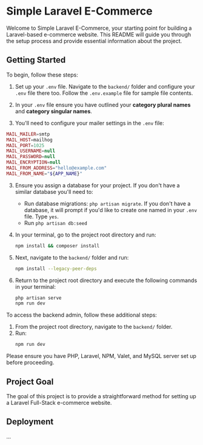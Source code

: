 # Simple Laravel E-Commerce

Welcome to Simple Laravel E-Commerce, your starting point for building a Laravel-based e-commerce website. This README will guide you through the setup process and provide essential information about the project.

## Getting Started

To begin, follow these steps:

1. Set up your `.env` file. Navigate to the `backend/` folder and configure your `.env` file there too. Follow the `.env.example` file for sample file contents.

2. In your `.env` file ensure you have outlined your **category plural names** and **category singular names**.

3. You'll need to configure your mailer settings in the `.env` file:

```php
MAIL_MAILER=smtp
MAIL_HOST=mailhog
MAIL_PORT=1025
MAIL_USERNAME=null
MAIL_PASSWORD=null
MAIL_ENCRYPTION=null
MAIL_FROM_ADDRESS="hello@example.com"
MAIL_FROM_NAME="${APP_NAME}"
```

3. Ensure you assign a database for your project. If you don't have a similar database you'll need to:

    - Run database migrations: `php artisan migrate`. If you don't have a database, it will prompt if you'd like to create one named in your `.env` file. Type `yes`.
    - Run `php artisan db:seed`

4. In your terminal, go to the project root directory and run:
    ```bash
    npm install && composer install
    ```
5. Next, navigate to the `backend/` folder and run:
    ```bash
    npm install --legacy-peer-deps
    ```
6. Return to the project root directory and execute the following commands in your terminal:
    ```bash
    php artisan serve
    npm run dev
    ```

To access the backend admin, follow these additional steps:

1. From the project root directory, navigate to the `backend/` folder.
2. Run:
    ```bash
    npm run dev
    ```

Please ensure you have PHP, Laravel, NPM, Valet, and MySQL server set up before proceeding.

## Project Goal

The goal of this project is to provide a straightforward method for setting up a Laravel Full-Stack e-commerce website.

## Deployment

...
